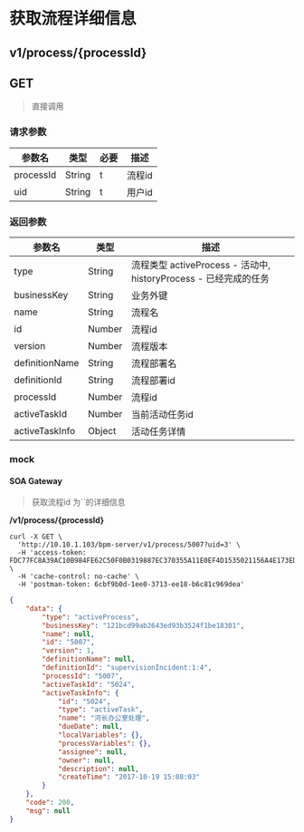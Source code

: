 # 获取流程详细信息

## v1/process/{processId}
## GET

> 直接调用

### 请求参数

参数名 | 类型 | 必要 | 描述
------ | ---- | ---- | ----
processId | String | t | 流程id
uid | String | t | 用户id

### 返回参数

参数名 | 类型 | 描述
------ | ---- | ----
type | String | 流程类型 activeProcess - 活动中, historyProcess - 已经完成的任务
businessKey | String | 业务外键
name | String | 流程名
id | Number | 流程id
version | Number | 流程版本
definitionName | String | 流程部署名
definitionId | String | 流程部署id
processId | Number | 流程id
activeTaskId | Number | 当前活动任务id
activeTaskInfo | Object | 活动任务详情

### mock

#### SOA Gateway

> 获取流程id 为``的详细信息

**/v1/process/{processId}**

```sbtshell
curl -X GET \
  'http://10.10.1.103/bpm-server/v1/process/5007?uid=3' \
  -H 'access-token: FDC77FC8A39AC10B984FE62C50F0B0319887EC370355A11E0EF4D1535021156A4E173EDE44761A4EA4AA6B215B2A8AD9' \
  -H 'cache-control: no-cache' \
  -H 'postman-token: 6cbf9b0d-1ee0-3713-ee18-b6c81c969dea'
```

```json
{
    "data": {
        "type": "activeProcess",
        "businessKey": "121bcd99ab2643ed93b3524f1be18301",
        "name": null,
        "id": "5007",
        "version": 1,
        "definitionName": null,
        "definitionId": "supervisionIncident:1:4",
        "processId": "5007",
        "activeTaskId": "5024",
        "activeTaskInfo": {
            "id": "5024",
            "type": "activeTask",
            "name": "河长办公室处理",
            "dueDate": null,
            "localVariables": {},
            "processVariables": {},
            "assignee": null,
            "owner": null,
            "description": null,
            "createTime": "2017-10-19 15:08:03"
        }
    },
    "code": 200,
    "msg": null
}
```
